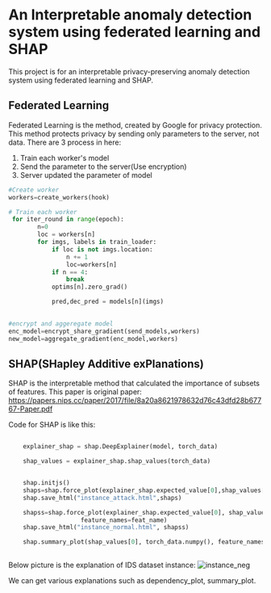 # An Interpretable anomaly detection system using federated learning and SHAP

This project is for an interpretable privacy-preserving anomaly detection system using federated learning and SHAP.


## Federated Learning
Federated Learning is the method, created by Google for privacy protection. This method protects privacy by sending only parameters to the server, not data.
There are 3 process in here:
1. Train each worker's model
2. Send the parameter to the server(Use encryption)
3. Server updated the parameter of model

```Python
#Create worker
workers=create_workers(hook)

# Train each worker
 for iter_round in range(epoch):
        n=0
        loc = workers[n]
        for imgs, labels in train_loader:
            if loc is not imgs.location:
                n += 1
                loc=workers[n]
            if n == 4:
                break
            optims[n].zero_grad()

            pred,dec_pred = models[n](imgs)
            

#encrypt and aggeregate model
enc_model=encrypt_share_gradient(send_models,workers)
new_model=aggregate_gradient(enc_model,workers)

```



## SHAP(SHapley Additive exPlanations)
SHAP is the interpretable method that calculated the importance of subsets of features.
This paper is original paper:
https://papers.nips.cc/paper/2017/file/8a20a8621978632d76c43dfd28b67767-Paper.pdf

Code for SHAP is like this:
```Python

    explainer_shap = shap.DeepExplainer(model, torch_data)

    shap_values = explainer_shap.shap_values(torch_data)


    shap.initjs()
    shaps=shap.force_plot(explainer_shap.expected_value[0],shap_values[1][0,:], torch_data.detach().numpy()[0,:], feature_names=feat_name)
    shap.save_html("instance_attack.html",shaps)

    shapss=shap.force_plot(explainer_shap.expected_value[0], shap_values[0][0, :], torch_data.detach().numpy()[0, :],
                    feature_names=feat_name)
    shap.save_html("instance_normal.html", shapss)

    shap.summary_plot(shap_values[0], torch_data.numpy(), feature_names=feat_name, plot_size=(13, 10), show=True)
    

```


Below picture is the explanation of IDS dataset instance:
![instance_neg](https://user-images.githubusercontent.com/42733881/130741126-a25ac8d3-2e40-4ae2-b73b-281936d8f7a7.png)

We can get various explanations such as dependency_plot, summary_plot.




